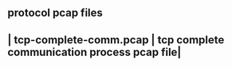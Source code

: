 protocol pcap files
-------------------------------------------------------------------------
| tcp-complete-comm.pcap |  tcp complete communication process pcap file|
-------------------------------------------------------------------------
